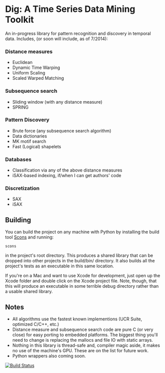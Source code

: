 Dig: A Time Series Data Mining Toolkit
=========================================

An in-progress library for pattern recognition and discovery in temporal data. Includes, (or soon will include, as of 7/2014):

### Distance measures
- Euclidean
- Dynamic Time Warping
- Uniform Scaling
- Scaled Warped Matching

### Subsequence search
- Sliding window (with any distance measure)
- SPRING

### Pattern Discovery
- Brute force (any subsequence search algorithm)
- Data dictionaries
- MK motif search
- Fast (Logical) shapelets

### Databases
- Classification via any of the above distance measures
- iSAX-based indexing, if/when I can get authors' code

### Discretization
- SAX
- iSAX


## Building

You can build the project on any machine with Python by installing the build tool [Scons](http://www.scons.org/doc/2.3.0/HTML/scons-user/x121.html) and running:

	scons

in the project's root directory. This produces a shared library that can be dropped into other projects in the build/bin/ directory. It also builds all the project's tests as an executable in this same location.

If you're on a Mac and want to use Xcode for development, just open up the Xcode folder and double click on the Xcode project file. Note, though, that this will produce an executable in some terrible debug directory rather than a usable shared library.

## Notes

- All algorithms use the fastest known implementions (UCR Suite, optimized C/C++, etc.)
- Distance measure and subsequence search code are pure C (or very close) for easy porting to embedded platforms. The biggest thing you'll need to change is replacing the mallocs and file IO with static arrays.
- Nothing in this library is thread-safe and, compiler magic aside, it makes no use of the machine's GPU. These are on the list for future work.
- Python wrappers also coming soon.


[![Build Status](https://travis-ci.org/dblalock/dig.svg?branch=master)](https://travis-ci.org/dblalock/dig)
